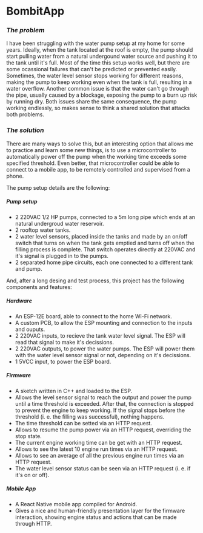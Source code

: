 # BombitApp

### *The problem*
I have been struggling with the water pump setup at my home for some years. Ideally, when the tank located at the roof is empty, the pump should start pulling water from a natural undergound water source and pushing it to the tank until it's full. Most of the time this setup works well, but there are some ocassional failures that can't be predicted or prevented easily. Sometimes, the water level sensor stops working for different reasons, making the pump to keep working even when the tank is full, resulting in a water overflow. Another common issue is that the water can't go through the pipe, usually caused by a blockage, exposing the pump to a burn up risk by running dry. Both issues share the same consequence, the pump working endlessly, so makes sense to think a shared solution that attacks both problems.

### *The solution*
There are many ways to solve this, but an interesting option that allows me to practice and learn some new things, is to use a microcontroller to automatically power off the pump when the working time exceeds some specified threshold. Even better, that microcontroller could be able to connect to a mobile app, to be remotely controlled and supervised from a phone. 

The pump setup details are the following:

##### Pump setup
- 2 220VAC 1/2 HP pumps, connected to a 5m long pipe which ends at an natural undergroud water reservoir.
- 2 rooftop water tanks.
- 2 water level sensors, placed inside the tanks and made by an on/off switch that turns on when the tank gets emptied and turns off when the filling process is complete. That switch operates directly at 220VAC and it's signal is plugged in to the pumps.
- 2 separated home pipe circuits, each one connected to a different tank and pump.

And, after a long desing and test process, this project has the following components and features:

##### Hardware
- An ESP-12E board, able to connect to the home Wi-Fi network.
- A custom PCB, to allow the ESP mounting and connection to the inputs and ouputs.
- 2 220VAC inputs, to recieve the tank water level signal. The ESP will read that signal to make it's decissions.
- 2 220VAC outputs, to power the water pumps. The ESP will power them with the water level sensor signal or not, depending on it's decissions.
- 1 5VCC input, to power the ESP board.

##### Firmware
- A sketch written in C++ and loaded to the ESP.
- Allows the level sensor signal to reach the output and power the pump until a time threshold is exceeded. After that, the connection is stopped to prevent the engine to keep working. If the signal stops before the threshold (i. e. the filling was successful), nothing happens.
- The time threshold can be setted via an HTTP request.
- Allows to resume the pump power via an HTTP request, overriding the stop state.
- The current engine working time can be get with an HTTP request.
- Allows to see the latest 10 engine run times via an HTTP request.
- Allows to see an average of all the previous engine run times via an HTTP request.
- The water level sensor status can be seen via an HTTP request (i. e. if it's on or off).

##### Mobile App
- A React Native mobile app compiled for Android.
- Gives a nice and human-friendly presentation layer for the firmware interaction, showing engine status and actions that can be made through HTTP.
